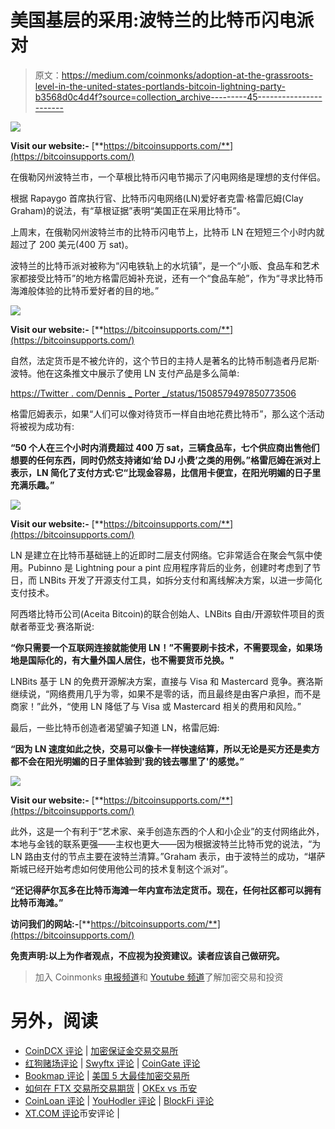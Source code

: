 # 美国基层的采用:波特兰的比特币闪电派对

> 原文：<https://medium.com/coinmonks/adoption-at-the-grassroots-level-in-the-united-states-portlands-bitcoin-lightning-party-b3568d0c4d4f?source=collection_archive---------45----------------------->

![](img/e13d7792351622d1f8640953c67a2cdc.png)

**Visit our website:-** [**https://bitcoinsupports.com/**](https://bitcoinsupports.com/)

在俄勒冈州波特兰市，一个草根比特币闪电节揭示了闪电网络是理想的支付伴侣。

根据 Rapaygo 首席执行官、比特币闪电网络(LN)爱好者克雷·格雷厄姆(Clay Graham)的说法，有“草根证据”表明“美国正在采用比特币”。

上周末，在俄勒冈州波特兰市的比特币闪电节上，比特币 LN 在短短三个小时内就超过了 200 美元(400 万 sat)。

波特兰的比特币派对被称为“闪电铁轨上的水坑镇”，是一个“小贩、食品车和艺术家都接受比特币”的地方格雷厄姆补充说，还有一个“食品车舱”，作为“寻求比特币海滩般体验的比特币爱好者的目的地。”

![](img/91bd34aa91442dbb1e0d551119d1f81a.png)

**Visit our website:-** [**https://bitcoinsupports.com/**](https://bitcoinsupports.com/)

自然，法定货币是不被允许的，这个节日的主持人是著名的比特币制造者丹尼斯·波特。他在这条推文中展示了使用 LN 支付产品是多么简单:

[https://Twitter . com/Dennis _ Porter _/status/1508579497850773506](https://twitter.com/Dennis_Porter_/status/1508579497850773506)

格雷厄姆表示，如果“人们可以像对待货币一样自由地花费比特币”，那么这个活动将被视为成功有:

**“50 个人在三个小时内消费超过 400 万 sat，三辆食品车，七个供应商出售他们想要的任何东西，同时仍然支持诸如‘给 DJ 小费’之类的用例。”格雷厄姆在派对上表示，LN 简化了支付方式:它“比现金容易，比信用卡便宜，在阳光明媚的日子里充满乐趣。”**

![](img/297507292657ca9089d5be8b878d7420.png)

**Visit our website:-** [**https://bitcoinsupports.com/**](https://bitcoinsupports.com/)

LN 是建立在比特币基础链上的近即时二层支付网络。它非常适合在聚会气氛中使用。Pubinno 是 Lightning pour a pint 应用程序背后的业务，创建时考虑到了节日，而 LNBits 开发了开源支付工具，如拆分支付和离线解决方案，以进一步简化支付技术。

阿西塔比特币公司(Aceita Bitcoin)的联合创始人、LNBits 自由/开源软件项目的贡献者蒂亚戈·赛洛斯说:

**“你只需要一个互联网连接就能使用 LN！”不需要刷卡技术，不需要现金，如果场地是国际化的，有大量外国人居住，也不需要货币兑换。"**

LNBits 基于 LN 的免费开源解决方案，直接与 Visa 和 Mastercard 竞争。赛洛斯继续说，“网络费用几乎为零，如果不是零的话，而且最终是由客户承担，而不是商家！”此外，“使用 LN 降低了与 Visa 或 Mastercard 相关的费用和风险。”

最后，一些比特币创造者渴望骗子知道 LN，格雷厄姆:

**“因为 LN 速度如此之快，交易可以像卡一样快速结算，所以无论是买方还是卖方都不会在阳光明媚的日子里体验到'我的钱去哪里了'的感觉。”**

![](img/0902cae7431bba99f9e1310f60db65a6.png)

**Visit our website:-** [**https://bitcoinsupports.com/**](https://bitcoinsupports.com/)

此外，这是一个有利于“艺术家、亲手创造东西的个人和小企业”的支付网络此外，本地与金钱的联系更强——主权也更大——因为根据波特兰比特币党的说法，“为 LN 路由支付的节点主要在波特兰清算。”Graham 表示，由于波特兰的成功，“堪萨斯城已经开始考虑如何使用他公司的技术复制这个派对”。

**“还记得萨尔瓦多在比特币海滩一年内宣布法定货币。现在，任何社区都可以拥有比特币海滩。”**

**访问我们的网站:-**[**https://bitcoinsupports.com/**](https://bitcoinsupports.com/)

**免责声明:以上为作者观点，不应视为投资建议。读者应该自己做研究。**

> 加入 Coinmonks [电报频道](https://t.me/coincodecap)和 [Youtube 频道](https://www.youtube.com/c/coinmonks/videos)了解加密交易和投资

# 另外，阅读

*   [CoinDCX 评论](/coinmonks/coindcx-review-8444db3621a2) | [加密保证金交易交易所](https://coincodecap.com/crypto-margin-trading-exchanges)
*   [红狗赌场评论](https://coincodecap.com/red-dog-casino-review) | [Swyftx 评论](https://coincodecap.com/swyftx-review) | [CoinGate 评论](https://coincodecap.com/coingate-review)
*   [Bookmap 评论](https://coincodecap.com/bookmap-review-2021-best-trading-software) | [美国 5 大最佳加密交易所](https://coincodecap.com/crypto-exchange-usa)
*   [如何在 FTX 交易所交易期货](https://coincodecap.com/ftx-futures-trading) | [OKEx vs 币安](https://coincodecap.com/okex-vs-binance)
*   [CoinLoan 评论](https://coincodecap.com/coinloan-review) | [YouHodler 评论](/coinmonks/youhodler-4-easy-ways-to-make-money-98969b9689f2) | [BlockFi 评论](https://coincodecap.com/blockfi-review)
*   [XT.COM 评论](https://coincodecap.com/profittradingapp-for-binance)币安评论 |